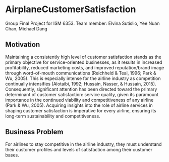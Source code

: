 # AirplaneCustomerSatisfaction
Group Final Project for ISM 6353. Team member: Elvina Sutislio, Yee Nuan Chan, Michael Dang

## **Motivation**
Maintaining a consistently high level of customer satisfaction stands as the primary objective for service-oriented businesses, as it results in increased profitability, reduced marketing costs, and improved reputation/brand image through word-of-mouth communications (Reichheld & Teal, 1996; Park & Wu, 2005). This is especially intense for the airline industry as competition continually intensifies (Alotaibi, 1992; Hussain, Nasser, & Hussain, 2015). 
Consequently, significant attention has been directed toward the primary determinant of customer satisfaction: service quality, given its paramount importance in the continued viability and competitiveness of any airline (Park & Wu, 2005). Acquiring insights into the role of airline services in shaping customer satisfaction is imperative for every airline, ensuring its long-term sustainability and competitiveness.

## **Business Problem**
For airlines to stay competitive in the airline industry, they must understand their customer profiles and levels of satisfaction among their customer bases.


